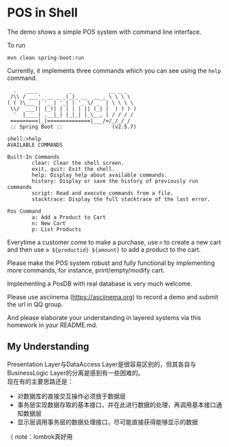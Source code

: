 # POS in Shell

The demo shows a simple POS system with command line interface. 

To run

```shell
mvn clean spring-boot:run
```

Currently, it implements three commands which you can see using the `help` command.

```shell
  .   ____          _            __ _ _
 /\\ / ___'_ __ _ _(_)_ __  __ _ \ \ \ \
( ( )\___ | '_ | '_| | '_ \/ _` | \ \ \ \
 \\/  ___)| |_)| | | | | || (_| |  ) ) ) )
  '  |____| .__|_| |_|_| |_\__, | / / / /
 =========|_|==============|___/=/_/_/_/
 :: Spring Boot ::                (v2.5.7)
 
shell:>help
AVAILABLE COMMANDS

Built-In Commands
        clear: Clear the shell screen.
        exit, quit: Exit the shell.
        help: Display help about available commands.
        history: Display or save the history of previously run commands
        script: Read and execute commands from a file.
        stacktrace: Display the full stacktrace of the last error.

Pos Command
        a: Add a Product to Cart
        n: New Cart
        p: List Products
```

Everytime a customer come to make a purchase, use `n` to create a new cart and then use `a ${productid} ${amount}` to add a product to the cart.

Please make the POS system robust and fully functional by implementing more commands, for instance, print/empty/modify cart.

Implementing a PosDB with real database is very much welcome. 

Please use asciinema (https://asciinema.org) to record a demo and submit the url in QQ group. 

And please elaborate your understanding in layered systems via this homework in your README.md.  
  

## My Understanding  
Presentation Layer与DataAccess Layer是很容易区别的，但其各自与BusinessLogic Layer的分离是感到有一些困难的。  
现在有的主要思路还是：
- 对数据库的直接交互操作必须放于数据层
- 事务层实现数据存取的基本接口，并在此进行数据的处理，再调用基本接口通知数据层
- 显示层调用事务层的数据处理接口，尽可能直接获得能够显示的数据

（ note：lombok真好用
